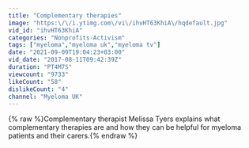 ```yaml
---
title: "Complementary therapies"
image: "https:\/\/i.ytimg.com\/vi\/ihvHT63KhiA\/hqdefault.jpg"
vid_id: "ihvHT63KhiA"
categories: "Nonprofits-Activism"
tags: ["myeloma","myeloma uk","myeloma tv"]
date: "2021-09-09T19:04:23+03:00"
vid_date: "2017-08-11T09:42:39Z"
duration: "PT4M7S"
viewcount: "9733"
likeCount: "58"
dislikeCount: "4"
channel: "Myeloma UK"
---
```

{% raw %}Complementary therapist Melissa Tyers explains what complementary therapies are and how they can be helpful for myeloma patients and their carers.{% endraw %}
